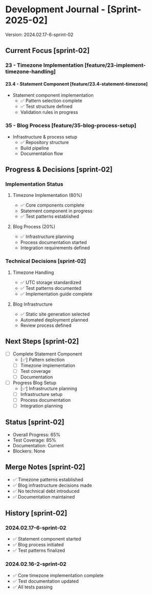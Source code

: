 # Development Journal - [Sprint-2025-02]
Version: 2024.02.17-6-sprint-02

## Current Focus [sprint-02]
### 23 - Timezone Implementation [feature/23-implement-timezone-handling]
#### 23.4 - Statement Component [feature/23.4-statement-timezone]
- Statement component implementation
  - ✅ Pattern selection complete
  - ✅ Test structure defined
  - Validation rules in progress

### 35 - Blog Process [feature/35-blog-process-setup]
- Infrastructure & process setup
  - ✅ Repository structure
  - Build pipeline
  - Documentation flow

## Progress & Decisions [sprint-02]
### Implementation Status
1. Timezone Implementation (80%)
   - ✅ Core components complete
   - Statement component in progress
   - ✅ Test patterns established

2. Blog Process (20%)
   - ✅ Infrastructure planning
   - Process documentation started
   - Integration requirements defined

### Technical Decisions [sprint-02]
1. Timezone Handling
   - ✅ UTC storage standardized
   - ✅ Test patterns documented
   - ✅ Implementation guide complete

2. Blog Infrastructure
   - ✅ Static site generation selected
   - Automated deployment planned
   - Review process defined

## Next Steps [sprint-02]
- [ ] Complete Statement Component
  - [✅] Pattern selection
  - [ ] Timezone implementation
  - [ ] Test coverage
  - [ ] Documentation

- [ ] Progress Blog Setup
  - [✅] Infrastructure planning
  - [ ] Infrastructure setup
  - [ ] Process documentation
  - [ ] Integration planning

## Status [sprint-02]
- Overall Progress: 65%
- Test Coverage: 85%
- Documentation: Current
- Blockers: None

## Merge Notes [sprint-02]
- ✅ Timezone patterns established
- ✅ Blog infrastructure decisions made
- ✅ No technical debt introduced
- ✅ Documentation maintained

## History [sprint-02]
### 2024.02.17-6-sprint-02
- ✅ Statement component started
- ✅ Blog process initiated
- ✅ Test patterns finalized

### 2024.02.16-2-sprint-02
- ✅ Core timezone implementation complete
- ✅ Test documentation updated
- ✅ All tests passing

